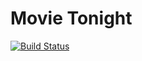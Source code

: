 Movie Tonight
====
[![Build Status](https://travis-ci.org/jdc7894/MovieTonight.svg?branch=master)](https://travis-ci.org/jdc7894/MovieTonight)